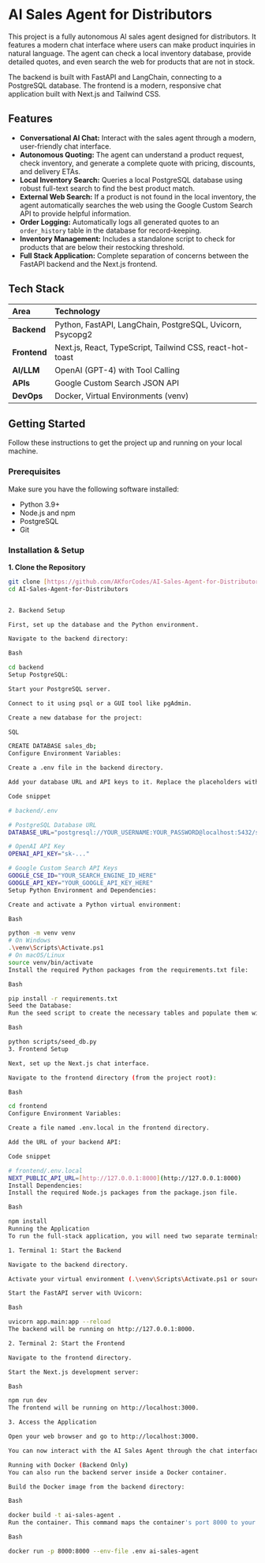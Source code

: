# AI Sales Agent for Distributors

This project is a fully autonomous AI sales agent designed for distributors. It features a modern chat interface where users can make product inquiries in natural language. The agent can check a local inventory database, provide detailed quotes, and even search the web for products that are not in stock.

The backend is built with FastAPI and LangChain, connecting to a PostgreSQL database. The frontend is a modern, responsive chat application built with Next.js and Tailwind CSS.

## Features

- **Conversational AI Chat:** Interact with the sales agent through a modern, user-friendly chat interface.
- **Autonomous Quoting:** The agent can understand a product request, check inventory, and generate a complete quote with pricing, discounts, and delivery ETAs.
- **Local Inventory Search:** Queries a local PostgreSQL database using robust full-text search to find the best product match.
- **External Web Search:** If a product is not found in the local inventory, the agent automatically searches the web using the Google Custom Search API to provide helpful information.
- **Order Logging:** Automatically logs all generated quotes to an `order_history` table in the database for record-keeping.
- **Inventory Management:** Includes a standalone script to check for products that are below their restocking threshold.
- **Full Stack Application:** Complete separation of concerns between the FastAPI backend and the Next.js frontend.

## Tech Stack

| Area        | Technology                                                              |
| :---------- | :---------------------------------------------------------------------- |
| **Backend** | Python, FastAPI, LangChain, PostgreSQL, Uvicorn, Psycopg2               |
| **Frontend**| Next.js, React, TypeScript, Tailwind CSS, react-hot-toast               |
| **AI/LLM**  | OpenAI (GPT-4) with Tool Calling                                        |
| **APIs**    | Google Custom Search JSON API                                           |
| **DevOps**  | Docker, Virtual Environments (venv)                                     |

## Getting Started

Follow these instructions to get the project up and running on your local machine.

### Prerequisites

Make sure you have the following software installed:
- Python 3.9+
- Node.js and npm
- PostgreSQL
- Git

### Installation & Setup

**1. Clone the Repository**
```bash
git clone [https://github.com/AKforCodes/AI-Sales-Agent-for-Distributors.git](https://github.com/AKforCodes/AI-Sales-Agent-for-Distributors.git)
cd AI-Sales-Agent-for-Distributors


2. Backend Setup

First, set up the database and the Python environment.

Navigate to the backend directory:

Bash

cd backend
Setup PostgreSQL:

Start your PostgreSQL server.

Connect to it using psql or a GUI tool like pgAdmin.

Create a new database for the project:

SQL

CREATE DATABASE sales_db;
Configure Environment Variables:

Create a .env file in the backend directory.

Add your database URL and API keys to it. Replace the placeholders with your actual credentials.

Code snippet

# backend/.env

# PostgreSQL Database URL
DATABASE_URL="postgresql://YOUR_USERNAME:YOUR_PASSWORD@localhost:5432/sales_db"

# OpenAI API Key
OPENAI_API_KEY="sk-..."

# Google Custom Search API Keys
GOOGLE_CSE_ID="YOUR_SEARCH_ENGINE_ID_HERE"
GOOGLE_API_KEY="YOUR_GOOGLE_API_KEY_HERE"
Setup Python Environment and Dependencies:

Create and activate a Python virtual environment:

Bash

python -m venv venv
# On Windows
.\venv\Scripts\Activate.ps1
# On macOS/Linux
source venv/bin/activate
Install the required Python packages from the requirements.txt file:

Bash

pip install -r requirements.txt
Seed the Database:
Run the seed script to create the necessary tables and populate them with sample data.

Bash

python scripts/seed_db.py
3. Frontend Setup

Next, set up the Next.js chat interface.

Navigate to the frontend directory (from the project root):

Bash

cd frontend
Configure Environment Variables:

Create a file named .env.local in the frontend directory.

Add the URL of your backend API:

Code snippet

# frontend/.env.local
NEXT_PUBLIC_API_URL=[http://127.0.0.1:8000](http://127.0.0.1:8000)
Install Dependencies:
Install the required Node.js packages from the package.json file.

Bash

npm install
Running the Application
To run the full-stack application, you will need two separate terminals.

1. Terminal 1: Start the Backend

Navigate to the backend directory.

Activate your virtual environment (.\venv\Scripts\Activate.ps1 or source venv/bin/activate).

Start the FastAPI server with Uvicorn:

Bash

uvicorn app.main:app --reload
The backend will be running on http://127.0.0.1:8000.

2. Terminal 2: Start the Frontend

Navigate to the frontend directory.

Start the Next.js development server:

Bash

npm run dev
The frontend will be running on http://localhost:3000.

3. Access the Application

Open your web browser and go to http://localhost:3000.

You can now interact with the AI Sales Agent through the chat interface.

Running with Docker (Backend Only)
You can also run the backend server inside a Docker container.

Build the Docker image from the backend directory:

Bash

docker build -t ai-sales-agent .
Run the container. This command maps the container's port 8000 to your machine's port 8000 and passes the environment variables from your local .env file.

Bash

docker run -p 8000:8000 --env-file .env ai-sales-agent

